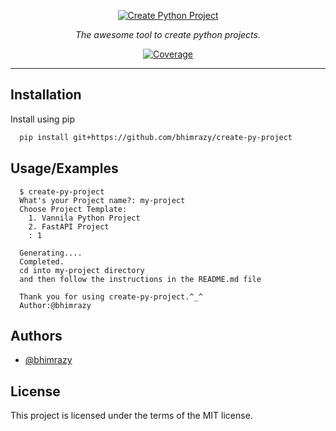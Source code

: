 <p align="center">
  <a href="https://github.com/bhimrazy/create-py-project"><img src="https://user-images.githubusercontent.com/46085301/193515011-ba3e2858-c9cd-4c2b-8f4d-737625505b50.png" alt="Create Python Project"></a>
</p>
<p align="center">
    <em>The awesome tool to create python projects.</em>
</p>

<p align="center">
<a href="https://codecov.io/gh/bhimrazy/fastapi" target="_blank">
    <img src="https://img.shields.io/codecov/c/github/tiangolo/fastapi?color=%2334D058" alt="Coverage">
</a>
</p>

---

## Installation

Install using pip

```bash
  pip install git+https://github.com/bhimrazy/create-py-project
```
    
## Usage/Examples

```shell
  $ create-py-project
  What's your Project name?: my-project
  Choose Project Template:
    1. Vannila Python Project
    2. FastAPI Project
    : 1
  
  Generating....
  Completed.
  cd into my-project directory
  and then follow the instructions in the README.md file
    
  Thank you for using create-py-project.^_^
  Author:@bhimrazy
```


## Authors

- [@bhimrazy](https://www.github.com/bhimrazy)



## License
This project is licensed under the terms of the MIT license.
